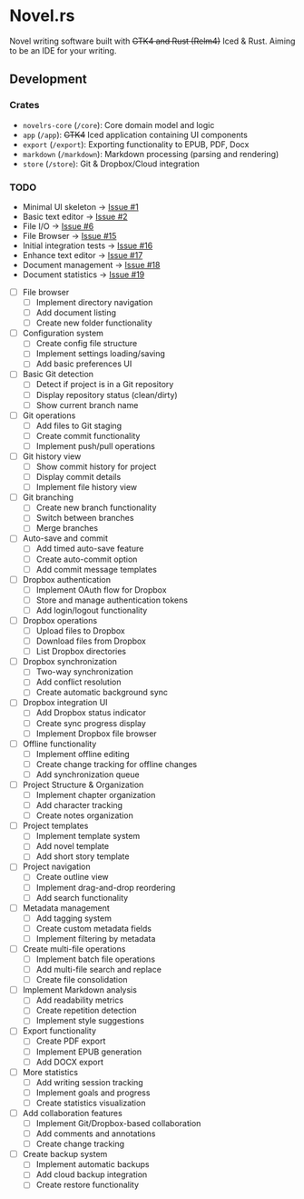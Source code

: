 # Novel.rs

Novel writing software built with ~~GTK4 and Rust (Relm4)~~ Iced & Rust. Aiming to be
an IDE for your writing.

## Development

### Crates

- `novelrs-core` (`/core`): Core domain model and logic
- `app` (`/app`): ~~GTK4~~ Iced application containing UI components
- `export` (`/export`): Exporting functionality to EPUB, PDF, Docx
- `markdown` (`/markdown`): Markdown processing (parsing and rendering)
- `store` (`/store`): Git & Dropbox/Cloud integration

### TODO

- Minimal UI skeleton -> [Issue #1](https://github.com/stormlightlabs/novel/issues/1)
- Basic text editor -> [Issue #2](https://github.com/stormlightlabs/novel/issues/2)
- File I/O -> [Issue #6](https://github.com/stormlightlabs/novel/issues/6)
- File Browser -> [Issue #15](https://github.com/stormlightlabs/novel/issues/15)
- Initial integration tests -> [Issue #16](https://github.com/stormlightlabs/novel/issues/16)
- Enhance text editor -> [Issue #17](https://github.com/stormlightlabs/novel/issues/17)
- Document management -> [Issue #18](https://github.com/stormlightlabs/novel/issues/18)
- Document statistics -> [Issue #19](https://github.com/stormlightlabs/novel/issues/19)
- [ ] File browser
    - [ ] Implement directory navigation
    - [ ] Add document listing
    - [ ] Create new folder functionality
- [ ] Configuration system
    - [ ] Create config file structure
    - [ ] Implement settings loading/saving
    - [ ] Add basic preferences UI
- [ ] Basic Git detection
    - [ ] Detect if project is in a Git repository
    - [ ] Display repository status (clean/dirty)
    - [ ] Show current branch name
- [ ] Git operations
    - [ ] Add files to Git staging
    - [ ] Create commit functionality
    - [ ] Implement push/pull operations
- [ ] Git history view
    - [ ] Show commit history for project
    - [ ] Display commit details
    - [ ] Implement file history view
- [ ] Git branching
    - [ ] Create new branch functionality
    - [ ] Switch between branches
    - [ ] Merge branches
- [ ] Auto-save and commit
    - [ ] Add timed auto-save feature
    - [ ] Create auto-commit option
    - [ ] Add commit message templates
- [ ] Dropbox authentication
    - [ ] Implement OAuth flow for Dropbox
    - [ ] Store and manage authentication tokens
    - [ ] Add login/logout functionality
- [ ] Dropbox operations
    - [ ] Upload files to Dropbox
    - [ ] Download files from Dropbox
    - [ ] List Dropbox directories
- [ ] Dropbox synchronization
    - [ ] Two-way synchronization
    - [ ] Add conflict resolution
    - [ ] Create automatic background sync
- [ ] Dropbox integration UI
    - [ ] Add Dropbox status indicator
    - [ ] Create sync progress display
    - [ ] Implement Dropbox file browser
- [ ] Offline functionality
    - [ ] Implement offline editing
    - [ ] Create change tracking for offline changes
    - [ ] Add synchronization queue
- [ ] Project Structure & Organization
    - [ ] Implement chapter organization
    - [ ] Add character tracking
    - [ ] Create notes organization
- [ ] Project templates
    - [ ] Implement template system
    - [ ] Add novel template
    - [ ] Add short story template
- [ ] Project navigation
    - [ ] Create outline view
    - [ ] Implement drag-and-drop reordering
    - [ ] Add search functionality
- [ ] Metadata management
    - [ ] Add tagging system
    - [ ] Create custom metadata fields
    - [ ] Implement filtering by metadata
- [ ] Create multi-file operations
    - [ ] Implement batch file operations
    - [ ] Add multi-file search and replace
    - [ ] Create file consolidation
- [ ] Implement Markdown analysis
    - [ ] Add readability metrics
    - [ ] Create repetition detection
    - [ ] Implement style suggestions
- [ ] Export functionality
    - [ ] Create PDF export
    - [ ] Implement EPUB generation
    - [ ] Add DOCX export
- [ ] More statistics
    - [ ] Add writing session tracking
    - [ ] Implement goals and progress
    - [ ] Create statistics visualization
- [ ] Add collaboration features
    - [ ] Implement Git/Dropbox-based collaboration
    - [ ] Add comments and annotations
    - [ ] Create change tracking
- [ ] Create backup system
    - [ ] Implement automatic backups
    - [ ] Add cloud backup integration
    - [ ] Create restore functionality
